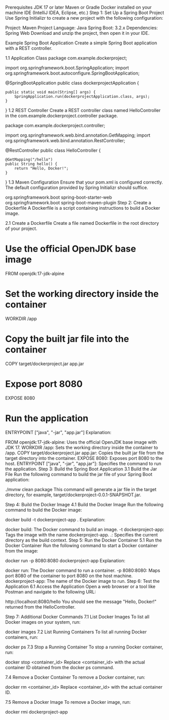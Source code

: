 Prerequisites
JDK 17 or later
Maven or Gradle
Docker installed on your machine
IDE (IntelliJ IDEA, Eclipse, etc.)
Step 1: Set Up a Spring Boot Project
Use Spring Initializr to create a new project with the following configuration:

Project: Maven Project
Language: Java
Spring Boot: 3.2.x
Dependencies: Spring Web
Download and unzip the project, then open it in your IDE.

Example Spring Boot Application
Create a simple Spring Boot application with a REST controller.

1.1 Application Class
package com.example.dockerproject;

import org.springframework.boot.SpringApplication;
import org.springframework.boot.autoconfigure.SpringBootApplication;

@SpringBootApplication
public class dockerprojectApplication {

    public static void main(String[] args) {
        SpringApplication.run(dockerprojectApplication.class, args);
    }
}
1.2 REST Controller
Create a REST controller class named HelloController in the com.example.dockerproject.controller package.

package com.example.dockerproject.controller;

import org.springframework.web.bind.annotation.GetMapping;
import org.springframework.web.bind.annotation.RestController;

@RestController
public class HelloController {

    @GetMapping("/hello")
    public String hello() {
        return "Hello, Docker!";
    }
}
1.3 Maven Configuration
Ensure that your pom.xml is configured correctly. The default configuration provided by Spring Initializr should suffice.

<dependencies>
    <dependency>
        <groupId>org.springframework.boot</groupId>
        <artifactId>spring-boot-starter-web</artifactId>
    </dependency>
    <!-- Additional dependencies can be added here -->
</dependencies>

<build>
    <plugins>
        <plugin>
            <groupId>org.springframework.boot</groupId>
            <artifactId>spring-boot-maven-plugin</artifactId>
        </plugin>
    </plugins>
</build>
Step 2: Create a Dockerfile
A Dockerfile is a script containing instructions to build a Docker image.

2.1 Create a Dockerfile
Create a file named Dockerfile in the root directory of your project.

# Use the official OpenJDK base image
FROM openjdk:17-jdk-alpine

# Set the working directory inside the container
WORKDIR /app

# Copy the built jar file into the container
COPY target/dockerproject.jar app.jar

# Expose port 8080
EXPOSE 8080

# Run the application
ENTRYPOINT ["java", "-jar", "app.jar"]
Explanation:

FROM openjdk:17-jdk-alpine: Uses the official OpenJDK base image with JDK 17.
WORKDIR /app: Sets the working directory inside the container to /app.
COPY target/dockerproject.jar app.jar: Copies the built jar file from the target directory into the container.
EXPOSE 8080: Exposes port 8080 to the host.
ENTRYPOINT ["java", "-jar", "app.jar"]: Specifies the command to run the application.
Step 3: Build the Spring Boot Application
3.1 Build the Jar File
Run the following command to build the jar file of your Spring Boot application:

./mvnw clean package
This command will generate a jar file in the target directory, for example, target/dockerproject-0.0.1-SNAPSHOT.jar.

Step 4: Build the Docker Image
4.1 Build the Docker Image
Run the following command to build the Docker image:

docker build -t dockerproject-app .
Explanation:

docker build: The Docker command to build an image.
-t dockerproject-app: Tags the image with the name dockerproject-app.
.: Specifies the current directory as the build context.
Step 5: Run the Docker Container
5.1 Run the Docker Container
Run the following command to start a Docker container from the image:

docker run -p 8080:8080 dockerproject-app
Explanation:

docker run: The Docker command to run a container.
-p 8080:8080: Maps port 8080 of the container to port 8080 on the host machine.
dockerproject-app: The name of the Docker image to run.
Step 6: Test the Application
6.1 Access the Application
Open a web browser or a tool like Postman and navigate to the following URL:

http://localhost:8080/hello
You should see the message "Hello, Docker!" returned from the HelloController.

Step 7: Additional Docker Commands
7.1 List Docker Images
To list all Docker images on your system, run:

docker images
7.2 List Running Containers
To list all running Docker containers, run:

docker ps
7.3 Stop a Running Container
To stop a running Docker container, run:

docker stop <container_id>
Replace <container_id> with the actual container ID obtained from the docker ps command.

7.4 Remove a Docker Container
To remove a Docker container, run:

docker rm <container_id>
Replace <container_id> with the actual container ID.

7.5 Remove a Docker Image
To remove a Docker image, run:

docker rmi dockerproject-app

